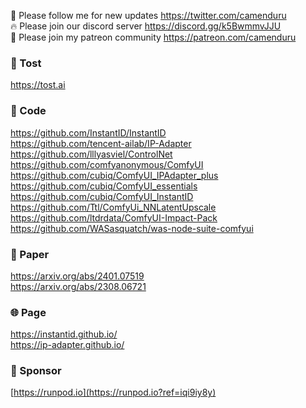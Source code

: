 🐣 Please follow me for new updates https://twitter.com/camenduru <br />
🔥 Please join our discord server https://discord.gg/k5BwmmvJJU <br />
🥳 Please join my patreon community https://patreon.com/camenduru <br />

###  🥪 Tost
https://tost.ai

### 🧬 Code
https://github.com/InstantID/InstantID <br />
https://github.com/tencent-ailab/IP-Adapter <br />
https://github.com/lllyasviel/ControlNet <br />
https://github.com/comfyanonymous/ComfyUI <br />
https://github.com/cubiq/ComfyUI_IPAdapter_plus <br />
https://github.com/cubiq/ComfyUI_essentials <br />
https://github.com/cubiq/ComfyUI_InstantID <br />
https://github.com/Ttl/ComfyUi_NNLatentUpscale <br />
https://github.com/ltdrdata/ComfyUI-Impact-Pack <br />
https://github.com/WASasquatch/was-node-suite-comfyui <br />

### 📄 Paper
https://arxiv.org/abs/2401.07519 <br />
https://arxiv.org/abs/2308.06721 <br />

### 🌐 Page
https://instantid.github.io/ <br />
https://ip-adapter.github.io/ <br />

### 🏢 Sponsor
[https://runpod.io](https://runpod.io?ref=iqi9iy8y)
